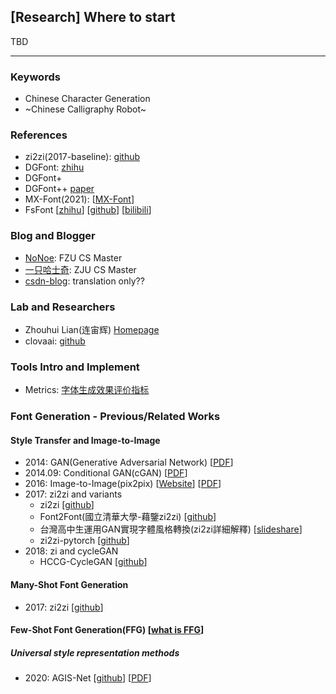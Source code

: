 ## [Research] Where to start

TBD

---

### Keywords
- Chinese Character Generation
- ~Chinese Calligraphy Robot~

### References
- zi2zi(2017-baseline): [github](https://github.com/kaonashi-tyc/zi2zi)
- DGFont: [zhihu](https://zhuanlan.zhihu.com/p/463907942)
- DGFont+ 
- DGFont++ [paper](https://arxiv.org/pdf/2212.14742.pdf)
- MX-Font(2021): [[MX-Font](https://arxiv.org/abs/2104.00887)]
- FsFont  [[zhihu](https://zhuanlan.zhihu.com/p/542389717)] [[github](https://github.com/tlc121/FsFont)] [[bilibili](https://www.bilibili.com/video/BV1214y1s7f1/?vd_source=03224d15f9fd3398cab46fd1efc2a018)]

### Blog and Blogger
- [NoNoe](https://www.cnblogs.com/Stareven233/): FZU CS Master
- [一只哈士奇](https://www.zhihu.com/people/shuo-shuo-3-41/posts): ZJU CS Master
- [csdn-blog](https://blog.csdn.net/m0_61985580/category_11924489.html): translation only??

### Lab and Researchers
- Zhouhui Lian(连宙辉) [Homepage](https://www.icst.pku.edu.cn/zlian/)
- clovaai: [github](https://github.com/clovaai/fewshot-font-generation)

### Tools Intro and Implement
- Metrics: [字体生成效果评价指标](https://blog.fantast.top/2022/03/16/827639831232/)

### Font Generation - Previous/Related Works
#### Style Transfer and Image-to-Image
  - 2014: GAN(Generative Adversarial Network) [[PDF](https://arxiv.org/abs/1406.2661)]
  - 2014.09: Conditional GAN(cGAN) [[PDF](https://arxiv.org/abs/1411.1784)]
  - 2016: Image-to-Image(pix2pix) [[Website](https://phillipi.github.io/pix2pix/)] [[PDF](https://arxiv.org/abs/1611.07004)]
  - 2017: zi2zi and variants
    - zi2zi [[github](https://github.com/kaonashi-tyc/zi2zi)]
    - Font2Font(國立清華大學-藉鑒zi2zi) [[github](https://github.com/yunchenlo/Font2Font)]
    - 台灣高中生運用GAN實現字體風格轉換(zi2zi詳細解釋) [[slideshare](https://www.slideshare.net/cnanews/gan-137298578)]
    - zi2zi-pytorch [[github](https://github.com/kaonashi-tyc/zi2zi)]
  - 2018: zi and cycleGAN
    - HCCG-CycleGAN [[github](https://github.com/changebo/HCCG-CycleGAN)]
#### Many-Shot Font Generation
  - 2017: zi2zi [[github](https://github.com/kaonashi-tyc/zi2zi)]
#### Few-Shot Font Generation(FFG) [[what is FFG](https://arxiv.org/abs/2104.00887)]
##### Universal style representation methods
  - 2020: AGIS-Net [[github](https://github.com/hologerry/AGIS-Net)] [[PDF](https://arxiv.org/abs/1910.04987)]